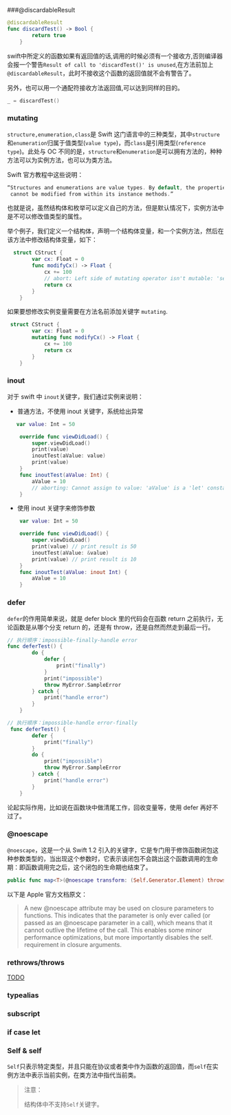 ###@discardableResult

```swift
@discardableResult
func discardTest() -> Bool {
        return true
    }
```

swift中所定义的函数如果有返回值的话,调用的时候必须有一个接收方,否则编译器会报一个警告```Result of call to 'discardTest()' is unused```,在方法前加上 ```@discardableResult```，此时不接收这个函数的返回值就不会有警告了。

另外，也可以用一个通配符接收方法返回值,可以达到同样的目的。

```swift
_ = discardTest()
```

### mutating

`structure,enumeration,class`是 Swift 这门语言中的三种类型，其中`structure`和`enumeration`归属于值类型(`value type`)，而`class`是引用类型(`reference type`)。此处与 OC 不同的是，`structure`和`enumeration`是可以拥有方法的，种种方法可以为实例方法，也可以为类方法。

Swift 官方教程中这些说明：

```swift
“Structures and enumerations are value types. By default, the properties of a value type  
 cannot be modified from within its instance methods.”
```

也就是说，虽然结构体和枚举可以定义自己的方法，但是默认情况下，实例方法中是不可以修改值类型的属性。

举个例子，我们定义一个结构体，声明一个结构体变量，和一个实例方法，然后在该方法中修改结构体变量，如下：

```swift
  struct CStruct {
        var cx: Float = 0
        func modifyCx() -> Float {
            cx += 100
            // abort: Left side of mutating operator isn't mutable: 'self' is immutable
            return cx
        }
    }
```

如果要想修改实例变量需要在方法名前添加关键字 `mutating`.

```swift
 struct CStruct {
        var cx: Float = 0
        mutating func modifyCx() -> Float {
            cx += 100
            return cx
        }
    }
```

### inout

对于 swift 中 `inout`关键字，我们通过实例来说明：

* 普通方法，不使用 inout 关键字，系统给出异常

```swift
   var value: Int = 50

    override func viewDidLoad() {
        super.viewDidLoad()
        print(value)
        inoutTest(aValue: value)
        print(value)
    }
    func inoutTest(aValue: Int) {
        aValue = 10
        // aborting: Cannot assign to value: 'aValue' is a 'let' constant
    }
```

* 使用 inout 关键字来修饰参数

```swift
    var value: Int = 50

    override func viewDidLoad() {
        super.viewDidLoad()
        print(value) // print result is 50
        inoutTest(aValue: &value)
        print(value) // print result is 10
    }
    func inoutTest(aValue: inout Int) {
        aValue = 10
    }
```

### defer

`defer`的作用简单来说，就是 defer block 里的代码会在函数 return 之前执行，无论函数是从哪个分支 return 的，还是有 throw，还是自然而然走到最后一行。

```swift
// 执行顺序：impossible-finally-handle error
func deferTest() {
        do {
            defer {
                print("finally")
            }
            print("impossible")
            throw MyError.SampleError
        } catch {
            print("handle error")
        }
    }

// 执行顺序：impossible-handle error-finally
 func deferTest() {
        defer {
            print("finally")
        }
        do {
            print("impossible")
            throw MyError.SampleError
        } catch {
            print("handle error")
        }
    }
```

论起实际作用，比如说在函数块中做清尾工作，回收变量等，使用 defer 再好不过了。

### @noescape

`@noescape`，这是一个从 Swift 1.2 引入的关键字，它是专门用于修饰函数闭包这种参数类型的，当出现这个参数时，它表示该闭包不会跳出这个函数调用的生命期：即函数调用完之后，这个闭包的生命期也结束了。

```swift
public func map<T>(@noescape transform: (Self.Generator.Element) throws -> T) rethrows -> [T]
```

以下是 Apple 官方文档原文：

>A new @noescape attribute may be used on closure parameters to functions. This indicates that the parameter is only ever called (or passed as an @noescape parameter in a call), which means that it cannot outlive the lifetime of the call. This enables some minor performance optimizations, but more importantly disables the self. requirement in closure arguments.

### rethrows/throws

[TODO](https://www.jianshu.com/p/802ff8969952)

### typealias

### subscript

### if case let

### Self & self

`Self`只表示特定类型，并且只能在协议或者类中作为函数的返回值，而`self`在实例方法中表示当前实例，在类方法中指代当前类。

>注意：
>
>结构体中不支持`Self`关键字。



